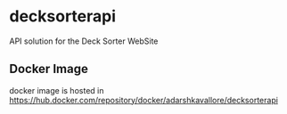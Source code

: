 # decksorterapi
API solution for the Deck Sorter WebSite

## Docker Image

docker image is hosted in https://hub.docker.com/repository/docker/adarshkavallore/decksorterapi
